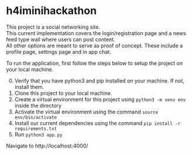 # h4iminihackathon

This project is a social networking site.<br>
This current implementation covers the login/registration page and a news feed type wall where users can post content.<br>
All other options are meant to serve as proof of concept. These include a profile page, settings page and in app chat.

To run the application, first follow the steps below to setup the project on your local machine.

0. Verify that you have python3 and pip installed on your machine. If not, install them.
1. Clone this project to your local machine.
1. Create a virtual environment for this project using `python3 -m venv env` inside the directory
1. Activate the virtual environment using the command `source env/bin/activate`
1. Install our current dependencies using the command `pip install -r requirements.txt`
1. Run `python3 app.py`

Navigate to http://localhost:4000/
